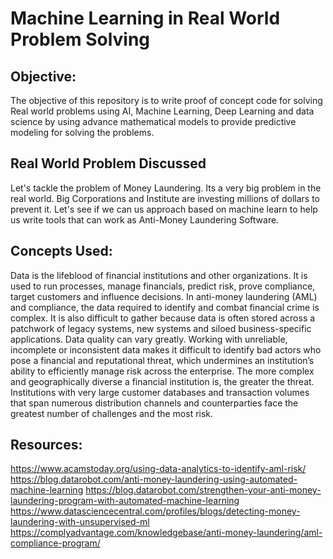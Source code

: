 # Machine Learning in Real World Problem Solving
## Objective:
The objective of this repository is to write proof of concept code for solving Real world problems using AI, Machine Learning, Deep Learning and data science by using advance mathematical models to provide predictive modeling for solving the problems.

## Real World Problem Discussed
Let's tackle the problem of Money Laundering. Its a very big problem in the real world. Big Corporations and Institute are investing millions of dollars to prevent it. Let's see if we can us approach based on machine learn to help us write tools that can work as Anti-Money Laundering Software. 

## Concepts Used:
Data is the lifeblood of financial institutions and other organizations. It is used to run processes, manage financials, predict risk, prove compliance, target customers and influence decisions. In anti-money laundering (AML) and compliance, the data required to identify and combat financial crime is complex. It is also difficult to gather because data is often stored across a patchwork of legacy systems, new systems and siloed business-specific applications. Data quality can vary greatly. Working with unreliable, incomplete or inconsistent data makes it difficult to identify bad actors who pose a financial and reputational threat, which undermines an institution’s ability to efficiently manage risk across the enterprise.
The more complex and geographically diverse a financial institution is, the greater the threat. Institutions with very large customer databases and transaction volumes that span numerous distribution channels and counterparties face the greatest number of challenges and the most risk.


## Resources:
https://www.acamstoday.org/using-data-analytics-to-identify-aml-risk/
https://blog.datarobot.com/anti-money-laundering-using-automated-machine-learning
https://blog.datarobot.com/strengthen-your-anti-money-laundering-program-with-automated-machine-learning
https://www.datasciencecentral.com/profiles/blogs/detecting-money-laundering-with-unsupervised-ml
https://complyadvantage.com/knowledgebase/anti-money-laundering/aml-compliance-program/
